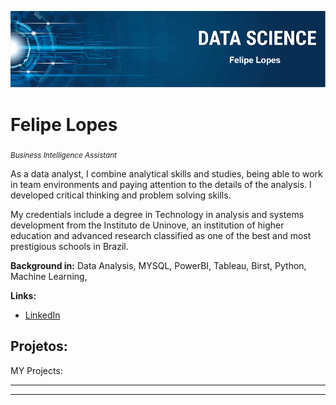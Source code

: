 

<p align="center">
  <img src="banner2.PNG" >
</p>

# Felipe Lopes
<sub>*Business Intelligence Assistant*</sub>

As a data analyst, I combine analytical skills and studies, being able to work in team environments and paying attention to the details of the analysis. I developed critical thinking and problem solving skills.

My credentials include a degree in Technology in analysis and systems development from the Instituto de Uninove, an institution of higher education and advanced research classified as one of the best and most prestigious schools in Brazil.

**Background in:** Data Analysis, MYSQL, PowerBI, Tableau, Birst, Python, Machine Learning, 

**Links:**

* [LinkedIn](https://https://www.linkedin.com/in/felipe-gabriel-lopes-bb77b0180/)



## Projetos:
MY Projects:

* **

---
